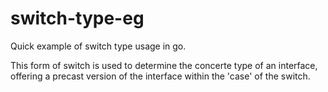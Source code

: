 # switch-type-eg
Quick example of switch type usage in go.


This form of switch is used to determine the concerte type of an interface, offering a precast version of the interface within the 'case' of the switch.


